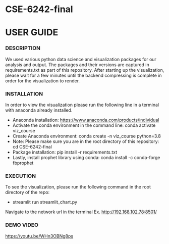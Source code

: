 # CSE-6242-final

# USER GUIDE 
### DESCRIPTION 
We used various python data science and visualization packages for our analysis and output. The packages and their versions are captured in requirements.txt as part of this repository. 
After starting up the visualization, please wait for a few minutes until the backend compressing is complete in order for the visualization to render.
 

### INSTALLATION 
In order to view the visualization please run the following line in a terminal with anaconda already installed.
- Anaconda installation: https://www.anaconda.com/products/individual
- Activate the conda environment in the command line: conda activate viz_course
- Create Anaconda environment: conda create -n viz_course python=3.8
- Note: Please make sure you are in the root directory of this repository: cd CSE-6242-final
- Package installation: pip install -r requirements.txt
- Lastly, install prophet library using conda: conda install -c conda-forge fbprophet


### EXECUTION 
To see the visualization, please run the following command in the root directory of the repo:
- streamlit run streamlit_chart.py

Navigate to the network url in the terminal
Ex. http://192.168.102.78:8501/
 
### DEMO VIDEO 
https://youtu.be/WHn3OBNg8ps